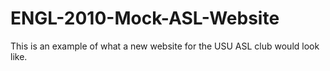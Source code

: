 # ENGL-2010-Mock-ASL-Website
This is an example of what a new website for the USU ASL club would look like.
